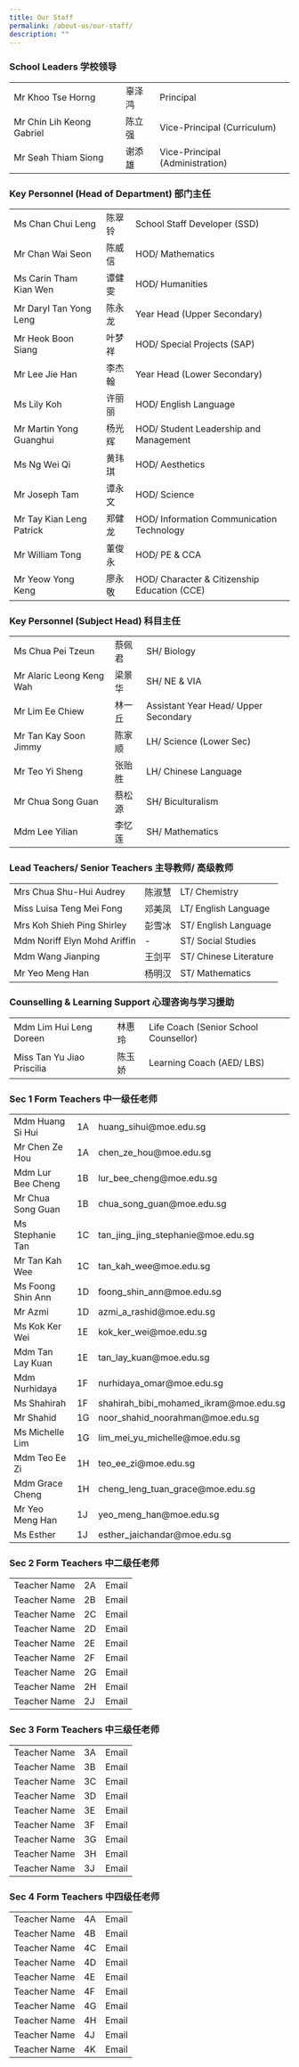 ```yaml
---
title: Our Staff
permalink: /about-us/our-staff/
description: ""
---
```

<h3>School Leaders 学校领导</h3>

<table style="width:100%">
 
  <tr>
    <td>Mr Khoo Tse Horng</td>
    <td>辜泽鸿</td>
    <td>Principal</td>
  </tr>
  <tr>
    <td>Mr Chin Lih Keong Gabriel</td>
    <td>陈立强</td>
    <td>Vice-Principal (Curriculum)</td>
  </tr>
  <tr>
    <td>Mr Seah Thiam Siong</td>
    <td>谢添雄</td>
    <td>Vice-Principal (Administration)</td>
  </tr>
</table>

<h3>Key Personnel (Head of Department) 部门主任</h3>

<table style="width:100%">
 
  <tr>
    <td>Ms Chan Chui Leng</td>
    <td>陈翠铃</td>
    <td>School Staff Developer (SSD)</td>
  </tr>
  <tr>
    <td>Mr Chan Wai Seon</td>
    <td>陈威信</td>
    <td>HOD/ Mathematics </td>
  </tr>
  <tr>
    <td>Ms Carin Tham Kian Wen</td>
    <td>谭健雯</td>
    <td>HOD/ Humanities</td>
  </tr>
	<tr>
    <td>Mr Daryl Tan Yong Leng</td>
    <td>陈永龙</td>
    <td>Year Head (Upper Secondary) </td>
  </tr>
	<tr>
    <td>Mr Heok Boon Siang</td>
    <td>叶梦祥</td>
    <td>HOD/ Special Projects (SAP)</td>
  </tr>
	<tr>
    <td>Mr Lee Jie Han </td>
    <td>李杰翰</td>
    <td>Year Head (Lower Secondary) </td>
  </tr>
	<tr>
    <td>Ms Lily Koh</td>
    <td>许丽丽</td>
    <td>HOD/ English Language</td>
  </tr>
	<tr>
    <td>Mr Martin Yong Guanghui</td>
    <td>杨光辉</td>
    <td>HOD/ Student Leadership and Management</td>
  </tr>
	 <tr>
    <td>Ms Ng Wei Qi</td>
    <td>黄玮琪</td>
    <td>HOD/ Aesthetics</td>
  </tr>
	 <tr>
    <td>Mr Joseph Tam</td>
    <td>谭永文</td>
    <td>HOD/ Science</td>
  </tr>
	 <tr>
    <td>Mr Tay Kian Leng Patrick</td>
    <td>郑健龙</td>
    <td>HOD/ Information Communication Technology</td>
  </tr>
	 <tr>
    <td>Mr William Tong</td>
    <td>董俊永</td>
    <td>HOD/ PE & CCA</td>
  </tr>
	 <tr>
    <td>Mr Yeow Yong Keng</td>
    <td>廖永敬</td>
    <td>HOD/ Character & Citizenship Education (CCE)</td>
  </tr>
</table>

 <h3>Key Personnel (Subject Head) 科目主任</h3>

<table style="width:100%">
 
  <tr>
    <td>Ms Chua Pei Tzeun</td>
    <td>蔡佩君</td>
    <td>SH/ Biology</td>
  </tr>
  <tr>
    <td>Mr Alaric Leong Keng Wah</td>
    <td>梁景华</td>
    <td>SH/ NE & VIA</td>
  </tr>
  <tr>
    <td>Mr Lim Ee Chiew </td>
    <td>林一丘</td>
    <td>Assistant Year Head/ Upper Secondary</td>
  </tr>
	<tr>
    <td>Mr Tan Kay Soon Jimmy</td>
    <td>陈家顺</td>
    <td>LH/ Science (Lower Sec)</td>
  </tr>
	<tr>
    <td>Mr Teo Yi Sheng</td>
    <td>张贻胜</td>
    <td>LH/ Chinese Language</td>
  </tr>
	<tr>
    <td>Mr Chua Song Guan</td>
    <td>蔡松源</td>
    <td>SH/ Biculturalism</td>
  </tr>
	<tr>
    <td>Mdm Lee Yilian</td>
    <td>李忆莲</td>
    <td>SH/ Mathematics</td>
  </tr>
	
</table>

 <h3>Lead Teachers/ Senior Teachers 主导教师/ 高级教师</h3>

<table style="width:100%">
 
  <tr>
    <td>Mrs Chua Shu-Hui Audrey</td>
    <td>陈淑慧</td>
    <td>LT/ Chemistry</td>
  </tr>
  <tr>
    <td>Miss Luisa Teng Mei Fong</td>
    <td>邓美凤</td>
    <td>LT/ English Language</td>
  </tr>
  <tr>
    <td>Mrs Koh Shieh Ping Shirley</td>
    <td>彭雪冰</td>
    <td>ST/ English Language</td>
  </tr>
	<tr>
    <td>Mdm Noriff Elyn Mohd Ariffin</td>
    <td>-</td>
    <td>ST/ Social Studies</td>
  </tr>
	<tr>
    <td>Mdm Wang Jianping</td>
    <td>王剑平</td>
    <td>ST/ Chinese Literature</td>
  </tr>
	<tr>
    <td>Mr Yeo Meng Han</td>
    <td>杨明汉</td>
    <td>ST/ Mathematics</td>
  </tr>
	
</table>

 <h3>Counselling & Learning Support 心理咨询与学习援助</h3>

<table style="width:100%">
 
  <tr>
    <td>Mdm Lim Hui Leng Doreen</td>
    <td>林惠玲</td>
    <td>Life Coach (Senior School Counsellor)</td>
  </tr>
  <tr>
    <td>Miss Tan Yu Jiao Priscilia</td>
    <td>陈玉娇</td>
    <td>Learning Coach (AED/ LBS)</td>
  </tr>
	
</table>

<h3>Sec 1 Form Teachers 中一级任老师</h3>

<table style="width:100%">
 
  <tr>
    <td>Mdm Huang Si Hui</td>
    <td>1A</td>
    <td>huang_sihui@moe.edu.sg</td>
  </tr>
	<tr>
    <td>Mr Chen Ze Hou</td>
    <td>1A</td>
    <td>chen_ze_hou@moe.edu.sg</td>
  </tr>
 <tr>
    <td>Mdm Lur Bee Cheng</td>
    <td>1B</td>
    <td>lur_bee_cheng@moe.edu.sg</td>
  </tr>
	<tr>
    <td>Mr Chua Song Guan</td>
    <td>1B</td>
    <td>chua_song_guan@moe.edu.sg</td>
  </tr>
	 <tr>
    <td>Ms Stephanie Tan</td>
    <td>1C</td>
    <td>tan_jing_jing_stephanie@moe.edu.sg</td>
  </tr>
	<tr>
    <td>Mr Tan Kah Wee</td>
    <td>1C</td>
    <td>tan_kah_wee@moe.edu.sg</td>
  </tr>
	 <tr>
    <td>Ms Foong Shin Ann</td>
    <td>1D</td>
    <td>foong_shin_ann@moe.edu.sg</td>
  </tr>
	<tr>
    <td>Mr Azmi</td>
    <td>1D</td>
    <td>azmi_a_rashid@moe.edu.sg</td>
  </tr>
	 <tr>
    <td>Ms Kok Ker Wei</td>
    <td>1E</td>
    <td>kok_ker_wei@moe.edu.sg</td>
  </tr>
	<tr>
    <td>Mdm Tan Lay Kuan</td>
    <td>1E</td>
    <td>tan_lay_kuan@moe.edu.sg</td>
  </tr>
	 <tr>
    <td>Mdm Nurhidaya</td>
    <td>1F</td>
    <td>nurhidaya_omar@moe.edu.sg</td>
  </tr>
	 <tr>
    <td>Ms Shahirah</td>
    <td>1F</td>
    <td>shahirah_bibi_mohamed_ikram@moe.edu.sg</td>
  </tr>
	 <tr>
    <td>Mr Shahid</td>
    <td>1G</td>
    <td>noor_shahid_noorahman@moe.edu.sg</td>
  </tr>
	<tr>
    <td>Ms Michelle Lim</td>
    <td>1G</td>
    <td>lim_mei_yu_michelle@moe.edu.sg</td>
  </tr>
	 <tr>
    <td>Mdm Teo Ee Zi</td>
    <td>1H</td>
    <td>teo_ee_zi@moe.edu.sg</td>
  </tr>
	<tr>
    <td>Mdm Grace Cheng</td>
    <td>1H</td>
    <td>cheng_leng_tuan_grace@moe.edu.sg</td>
  </tr>
	 <tr>
    <td>Mr Yeo Meng Han</td>
    <td>1J</td>
    <td>yeo_meng_han@moe.edu.sg</td>
  </tr>
	 <tr>
    <td>Ms Esther</td>
    <td>1J</td>
    <td>esther_jaichandar@moe.edu.sg</td>
  </tr>
	
</table>

<h3>Sec 2 Form Teachers 中二级任老师</h3>

<table style="width:100%">
 
  <tr>
    <td>Teacher Name</td>
    <td>2A</td>
    <td>Email</td>
  </tr>
 <tr>
    <td>Teacher Name</td>
    <td>2B</td>
    <td>Email</td>
  </tr>
	 <tr>
    <td>Teacher Name</td>
    <td>2C</td>
    <td>Email</td>
  </tr>
	 <tr>
    <td>Teacher Name</td>
    <td>2D</td>
    <td>Email</td>
  </tr>
	 <tr>
    <td>Teacher Name</td>
    <td>2E</td>
    <td>Email</td>
  </tr>
	 <tr>
    <td>Teacher Name</td>
    <td>2F</td>
    <td>Email</td>
  </tr>
	 <tr>
    <td>Teacher Name</td>
    <td>2G</td>
    <td>Email</td>
  </tr>
	 <tr>
    <td>Teacher Name</td>
    <td>2H</td>
    <td>Email</td>
  </tr>
	 <tr>
    <td>Teacher Name</td>
    <td>2J</td>
    <td>Email</td>
  </tr>
	
</table>

<h3>Sec 3 Form Teachers 中三级任老师</h3>

<table style="width:100%">
 
  <tr>
    <td>Teacher Name</td>
    <td>3A</td>
    <td>Email</td>
  </tr>
 <tr>
    <td>Teacher Name</td>
    <td>3B</td>
    <td>Email</td>
  </tr>
	 <tr>
    <td>Teacher Name</td>
    <td>3C</td>
    <td>Email</td>
  </tr>
	 <tr>
    <td>Teacher Name</td>
    <td>3D</td>
    <td>Email</td>
  </tr>
	 <tr>
    <td>Teacher Name</td>
    <td>3E</td>
    <td>Email</td>
  </tr>
	 <tr>
    <td>Teacher Name</td>
    <td>3F</td>
    <td>Email</td>
  </tr>
	 <tr>
    <td>Teacher Name</td>
    <td>3G</td>
    <td>Email</td>
  </tr>
	 <tr>
    <td>Teacher Name</td>
    <td>3H</td>
    <td>Email</td>
  </tr>
	 <tr>
    <td>Teacher Name</td>
    <td>3J</td>
    <td>Email</td>
  </tr>
	
</table>

<h3>Sec 4 Form Teachers 中四级任老师</h3>

<table style="width:100%">
 
  <tr>
    <td>Teacher Name</td>
    <td>4A</td>
    <td>Email</td>
  </tr>
 <tr>
    <td>Teacher Name</td>
    <td>4B</td>
    <td>Email</td>
  </tr>
	 <tr>
    <td>Teacher Name</td>
    <td>4C</td>
    <td>Email</td>
  </tr>
	 <tr>
    <td>Teacher Name</td>
    <td>4D</td>
    <td>Email</td>
  </tr>
	 <tr>
    <td>Teacher Name</td>
    <td>4E</td>
    <td>Email</td>
  </tr>
	 <tr>
    <td>Teacher Name</td>
    <td>4F</td>
    <td>Email</td>
  </tr>
	 <tr>
    <td>Teacher Name</td>
    <td>4G</td>
    <td>Email</td>
  </tr>
	 <tr>
    <td>Teacher Name</td>
    <td>4H</td>
    <td>Email</td>
  </tr>
	 <tr>
    <td>Teacher Name</td>
    <td>4J</td>
    <td>Email</td>
  </tr>
	<tr>
    <td>Teacher Name</td>
    <td>4K</td>
    <td>Email</td>
  </tr>
	
</table>